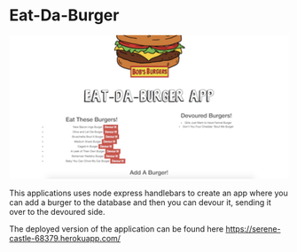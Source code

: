 # Eat-Da-Burger

![eat-da-burger](/public/assets/img/burgerimg.png)

This applications uses node express handlebars to create an app where you can add a burger to the database and then you can devour it, sending it over to the devoured side. 

The deployed version of the application can be found here https://serene-castle-68379.herokuapp.com/
